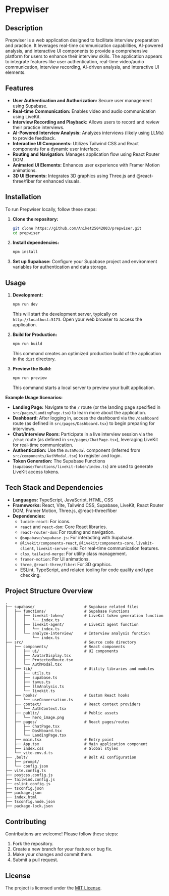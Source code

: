 <!-- Created with CodDoc - AI-powered README generator -->

# Prepwiser

## Description

Prepwiser is a web application designed to facilitate interview preparation and practice. It leverages real-time communication capabilities, AI-powered analysis, and interactive UI components to provide a comprehensive platform for users to enhance their interview skills. The application appears to integrate features like user authentication, real-time video/audio communication, interview recording, AI-driven analysis, and interactive UI elements.

## Features

*   **User Authentication and Authorization:** Secure user management using Supabase.
*   **Real-time Communication:** Enables video and audio communication using LiveKit.
*   **Interview Recording and Playback:** Allows users to record and review their practice interviews.
*   **AI-Powered Interview Analysis:** Analyzes interviews (likely using LLMs) to provide feedback.
*   **Interactive UI Components:** Utilizes Tailwind CSS and React components for a dynamic user interface.
*   **Routing and Navigation:** Manages application flow using React Router DOM.
*   **Animated UI Elements:** Enhances user experience with Framer Motion animations.
*   **3D UI Elements:** Integrates 3D graphics using Three.js and @react-three/fiber for enhanced visuals.

## Installation

To run Prepwiser locally, follow these steps:

1.  **Clone the repository:**

    ```bash
    git clone https://github.com/Aniket25042003/prepwiser.git
    cd prepwiser
    ```

2.  **Install dependencies:**

    ```bash
    npm install
    ```

3.  **Set up Supabase:** Configure your Supabase project and environment variables for authentication and data storage.

## Usage

1.  **Development:**

    ```bash
    npm run dev
    ```
    This will start the development server, typically on `http://localhost:5173`. Open your web browser to access the application.

2.  **Build for Production:**

    ```bash
    npm run build
    ```
    This command creates an optimized production build of the application in the `dist` directory.

3.  **Preview the Build:**

    ```bash
    npm run preview
    ```
    This command starts a local server to preview your built application.

**Example Usage Scenarios:**

*   **Landing Page:** Navigate to the `/` route (or the landing page specified in `src/pages/LandingPage.tsx`) to learn more about the application.
*   **Dashboard:** After logging in, access the dashboard via the `/dashboard` route (as defined in `src/pages/Dashboard.tsx`) to begin preparing for interviews.
*   **Chat/Interview Room:** Participate in a live interview session via the `/chat` route (as defined in `src/pages/ChatPage.tsx`), leveraging LiveKit for real-time communication.
*   **Authentication:** Use the `AuthModal` component (inferred from `src/components/AuthModal.tsx`) to register and login.
*   **Token Generation:** The Supabase Functions (`supabase/functions/livekit-token/index.ts`) are used to generate LiveKit access tokens.

## Tech Stack and Dependencies

*   **Languages:** TypeScript, JavaScript, HTML, CSS
*   **Frameworks:** React, Vite, Tailwind CSS, Supabase, LiveKit, React Router DOM, Framer Motion, Three.js, @react-three/fiber
*   **Dependencies:**
    *   `lucide-react`: For icons.
    *   `react` and `react-dom`: Core React libraries.
    *   `react-router-dom`: For routing and navigation.
    *   `@supabase/supabase-js`: For interacting with Supabase.
    *   `@livekit/components-react`, `@livekit/components-core`, `livekit-client`, `livekit-server-sdk`: For real-time communication features.
    *   `clsx`, `tailwind-merge`: For utility class management.
    *   `framer-motion`: For UI animations.
    *   `three`, `@react-three/fiber`: For 3D graphics.
    *   ESLint, TypeScript, and related tooling for code quality and type checking.

## Project Structure Overview

```
.
├── supabase/                      # Supabase related files
│   ├── functions/                 # Supabase Functions
│   │   ├── livekit-token/         # LiveKit token generation function
│   │   │   └── index.ts
│   │   ├── livekit-agent/         # LiveKit agent function
│   │   │   └── index.ts
│   │   └── analyze-interview/     # Interview analysis function
│   │       └── index.ts
├── src/                           # Source code directory
│   ├── components/                # React components
│   │   ├── ui/                    # UI components
│   │   ├── AvatarDisplay.tsx
│   │   ├── ProtectedRoute.tsx
│   │   └── AuthModal.tsx
│   ├── lib/                       # Utility libraries and modules
│   │   ├── utils.ts
│   │   ├── supabase.ts
│   │   ├── tavus.ts
│   │   ├── llmAnalysis.ts
│   │   └── livekit.ts
│   ├── hooks/                     # Custom React hooks
│   │   └── useConversation.ts
│   ├── context/                   # React context providers
│   │   └── AuthContext.tsx
│   ├── public/                    # Public assets
│   │   └── hero_image.png
│   ├── pages/                     # React pages/routes
│   │   ├── ChatPage.tsx
│   │   ├── Dashboard.tsx
│   │   └── LandingPage.tsx
│   ├── main.tsx                   # Entry point
│   ├── App.tsx                    # Main application component
│   ├── index.css                  # Global styles
│   └── vite-env.d.ts
├── .bolt/                         # Bolt AI configuration
│   ├── prompt/
│   └── config.json
├── vite.config.ts
├── postcss.config.js
├── tailwind.config.js
├── eslint.config.js
├── tsconfig.json
├── package.json
├── index.html
├── tsconfig.node.json
├── package-lock.json
```

## Contributing

Contributions are welcome! Please follow these steps:

1.  Fork the repository.
2.  Create a new branch for your feature or bug fix.
3.  Make your changes and commit them.
4.  Submit a pull request.

## License

The project is licensed under the [MIT License](LICENSE).